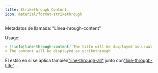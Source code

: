 ```yaml
---
title: Strikethrough Content
icon: material/format-strikethrough
---
```


Metadatos de llamada: "Línea-hrough-content"

Usage:

```md
> [!info|line-through-content] The title will be displayed as usual
> The content will be displayed as strikethrough
```

El estilo en sí se aplica también["line-through-all"](../combined-styling/page-23.md)
junto con["line-through-title"](../title-styling/page-23.md).
.

